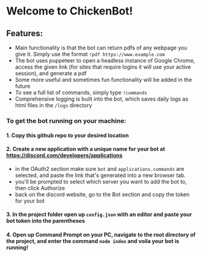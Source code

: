 # Welcome to ChickenBot!

## Features:
* Main functionality is that the bot can return pdfs of any webpage you give it. Simply use the format `!pdf https://www.example.com`
* The bot uses puppeteer to open a headless instance of Google Chrome, access the given link (for sites that require logins it will use your active session), and generate a pdf
* Some more useful and sometimes fun functionality will be added in the future
* To see a full list of commands, simply type `!commands` 
* Comprehensive logging is built into the bot, which saves daily logs as html files in the `/logs` directory

### To get the bot running on your machine: 
#### 1. Copy this github repo to your desired location

#### 2. Create a new application with a unique name for your bot at https://discord.com/developers/applications
  * in the OAuth2 section make sure `bot` and `applications.commands` are selected, and paste the link that's generated into a new browser tab.
  * you'll be prompted to select which server you want to add the bot to, then click Authorize
  * back on the discord website, go to the Bot section and copy the token for your bot

#### 3. In the project folder open up `config.json` with an editor and paste your bot token into the parentheses

#### 4. Open up Command Prompt on your PC, navigate to the root directory of the project, and enter the command `node index` and voila your bot is running!
